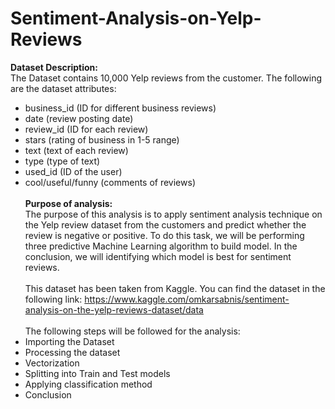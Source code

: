 # Sentiment-Analysis-on-Yelp-Reviews

<strong>Dataset Description:</strong></br>
The Dataset contains 10,000 Yelp reviews from the customer. The following are the dataset attributes:</br>
* business_id (ID for different business reviews)</br>
* date (review posting date)</br>
* review_id (ID for each review)</br>
* stars (rating of business in 1-5 range)</br>
* text (text of each review)</br>
* type (type of text)</br>
* used_id (ID of the user)</br>
* cool/useful/funny (comments of reviews)</br></br>
<strong>Purpose of analysis:</strong></br>
The purpose of this analysis is to apply sentiment analysis technique on the Yelp review dataset from the customers and predict whether the review is negative or positive. To do this task, we will be performing three predictive Machine Learning algorithm to build model. In the conclusion, we will identifying which model is best for sentiment reviews.</br></br>
This dataset has been taken from Kaggle. You can find the dataset in the following link: https://www.kaggle.com/omkarsabnis/sentiment-analysis-on-the-yelp-reviews-dataset/data </br></br>
The following steps will be followed for the analysis:</br>
* Importing the Dataset</br>
* Processing the dataset</br>
* Vectorization</br>
* Splitting into Train and Test models</br>
* Applying classification method</br>
* Conclusion</br>
